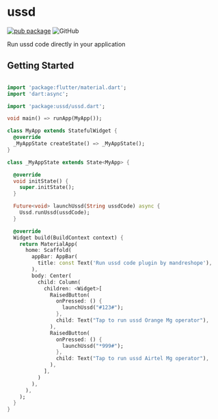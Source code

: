 # ussd

[![pub package](https://img.shields.io/pub/v/wave.svg?style=flat-square)](https://pub.dev/packages/ussd) ![GitHub](https://img.shields.io/github/license/mashape/apistatus.svg?longCache=true&style=flat-square)

Run ussd code directly in your application

## Getting Started

``` Dart

import 'package:flutter/material.dart';
import 'dart:async';

import 'package:ussd/ussd.dart';

void main() => runApp(MyApp());

class MyApp extends StatefulWidget {
  @override
  _MyAppState createState() => _MyAppState();
}

class _MyAppState extends State<MyApp> {

  @override
  void initState() {
    super.initState();
  }

  Future<void> launchUssd(String ussdCode) async {
    Ussd.runUssd(ussdCode);
  }

  @override
  Widget build(BuildContext context) {
    return MaterialApp(
      home: Scaffold(
        appBar: AppBar(
          title: const Text('Run ussd code plugin by mandreshope'),
        ),
        body: Center(
          child: Column(
            children: <Widget>[
              RaisedButton(
                onPressed: () {
                  launchUssd("#123#");
                }, 
                child: Text("Tap to run ussd Orange Mg operator"),
              ),
              RaisedButton(
                onPressed: () {
                  launchUssd("*999#");
                }, 
                child: Text("Tap to run ussd Airtel Mg operator"),
              ),
            ],
          )
        ),
      ),
    );
  }
}

```
